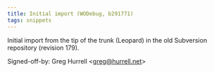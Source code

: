 ```yaml
---
title: Initial import (WODebug, b291771)
tags: snippets
---
```


Initial import from the tip of the trunk (Leopard) in the old Subversion repository (revision 179).

Signed-off-by: Greg Hurrell &lt;greg@hurrell.net&gt;

